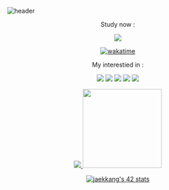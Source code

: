 
![header](https://capsule-render.vercel.app/api?type=waving&color=gradient&height=300&section=header&text=jaekkang's%20GitHub&fontSize=90)

<p align = "center">
  Study now : 
</p>
<p align = "center">
  <img src="https://img.shields.io/badge/42seoul-000000?style=flat-square&logo=42&logoColor=ffffff"/>
</p>
<p align = "center">
  <a href="https://wakatime.com/badge/user/9bf39f5e-ce6b-47f6-9b8f-3a723d7b76ee/project/295c84dc-50c8-4873-9cc9-62ede95ca7b6">
    <img src="https://wakatime.com/badge/user/9bf39f5e-ce6b-47f6-9b8f-3a723d7b76ee/project/295c84dc-50c8-4873-9cc9-62ede95ca7b6.svg" alt="wakatime">
  </a>
</p>
<p align = "center">
  My interestied in : 
</p>
<p align = "center">
  <img src="https://img.shields.io/badge/C-A8B9CC?style=flat-square&logo=C&logoColor=ffffff"/>
  <img src="https://img.shields.io/badge/HTML5-E34F26?style=flat-square&logo=HTML5&logoColor=ffffff"/>
  <img src="https://img.shields.io/badge/CSS3-1572B6?style=flat-square&logo=CSS3&logoColor=ffffff"/>
  <img src="https://img.shields.io/badge/React-61DAFB?style=flat-square&logo=React&logoColor=ffffff"/>
  <img src="https://img.shields.io/badge/TypeScript-3178C6?style=flat-square&logo=TypeScript&logoColor=ffffff"/>
</p>

<p align = "center">
  <a href="https://google.com">
    <img src="https://github-readme-stats.vercel.app/api?username=jaekkang&show_icons=true&theme=radical&count_private=true"/>
  </a>
  <img height="180em" src="http://mazassumnida.wtf/api/v2/generate_badge?boj=rkdwornjs123">
</p>

<p align = "center">
  <a href="https://github.com/JaeSeoKim/badge42">
    <img src="https://badge42.vercel.app/api/v2/clai3ywzt00540fk86xq7hqbi/stats?cursusId=21&coalitionId=87" alt="jaekkang's 42 stats" />
  </a>
</p>




